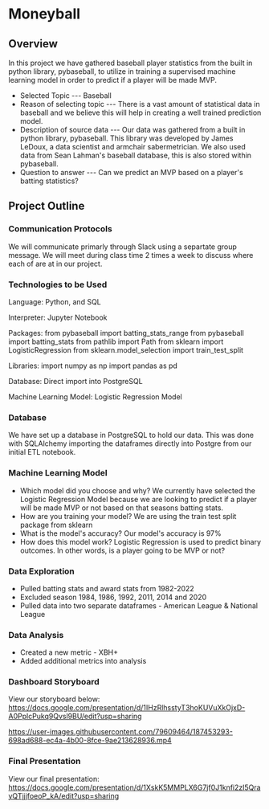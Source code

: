 # Moneyball

## Overview
In this project we have gathered baseball player statistics from the built in python library, pybaseball, to utilize in training a supervised machine learning model in order to predict if a player will be made MVP.<br>
- Selected Topic --- Baseball
- Reason of selecting topic --- There is a vast amount of statistical data in baseball and we believe this will help in creating a well trained prediction model.
- Description of source data --- Our data was gathered from a built in python library, pybaseball. This library was developed by James LeDoux, a data scientist and armchair sabermetrician. We also used data from Sean Lahman's baseball database, this is also stored within pybaseball.
- Question to answer --- Can we predict an MVP based on a player's batting statistics?<br>

## Project Outline

### Communication Protocols
We will communicate primarly through Slack using a separtate group message. We will meet during class time 2 times a week to discuss where each of are at in our project. 

### Technologies to be Used
Language: Python, and SQL

Interpreter: Jupyter Notebook

Packages: from pybaseball import batting_stats_range
          from pybaseball import batting_stats
          from pathlib import Path
          from sklearn import LogisticRegression
	    from sklearn.model_selection import train_test_split


Libraries: import numpy as np
           import pandas as pd          

Database: Direct import into PostgreSQL

Machine Learning Model: Logistic Regression Model

### Database
We have set up a database in PostgreSQL to hold our data. This was done with SQLAlchemy importing the dataframes directly into Postgre from our initial ETL notebook.

### Machine Learning Model
- Which model did you choose and why?
We currently have selected the Logistic Regression Model because we are looking to predict if a player will be made MVP or not based on that seasons batting stats.
- How are you training your model?
We are using the train test split package from sklearn
- What is the model's accuracy?
Our model's accuracy is 97%
- How does this model work?
Logistic Regression is used to predict binary outcomes. In other words, is a player going to be MVP or not?

### Data Exploration
- Pulled batting stats and award stats from 1982-2022
- Excluded season 1984, 1986, 1992, 2011, 2014 and 2020
- Pulled data into two separate dataframes - American League & National League

### Data Analysis
- Created a new metric - XBH+
- Added additional metrics into analysis

### Dashboard Storyboard
View our storyboard below:<br>
https://docs.google.com/presentation/d/1IHzRlhsstyT3hoKUVuXkOjxD-A0PplcPukq9Qvsl9BU/edit?usp=sharing

https://user-images.githubusercontent.com/79609464/187453293-698ad688-ec4a-4b00-8fce-9ae213628936.mp4


### Final Presentation
View our final presentation:<br>
https://docs.google.com/presentation/d/1XskK5MMPLX6G7jf0J1knfi2zl5QrayQTjjjfoeoP_kA/edit?usp=sharing

